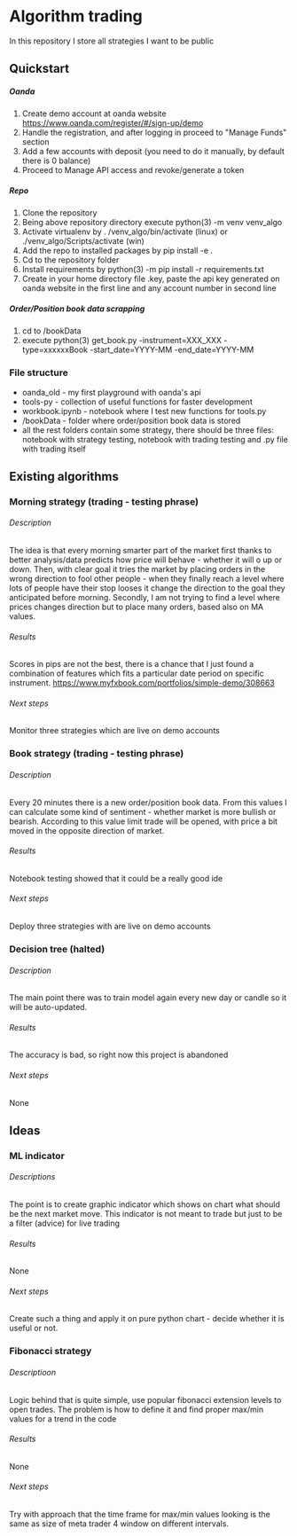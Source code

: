 
# Algorithm trading

In this repository I store all strategies I want to be public

## Quickstart

##### Oanda
1) Create demo account at oanda website https://www.oanda.com/register/#/sign-up/demo
2) Handle the registration, and after logging in proceed to "Manage Funds" section
3) Add a few accounts with deposit (you need to do it manually, by default there is 0 balance)
4) Proceed to Manage API access and revoke/generate a token

##### Repo
1) Clone the repository
2) Being above repository directory execute python(3) -m venv venv_algo
3) Activate virtualenv by . /venv_algo/bin/activate (linux) or ./venv_algo/Scripts/activate (win)
4) Add the repo to installed packages by pip install -e .
5) Cd to the repository folder
6) Install requirements by python(3) -m pip install -r requirements.txt
7) Create in your home directory file .key, 
paste the api key generated on oanda website in the first line and
any account number in second line

##### Order/Position book data scrapping
1) cd to /bookData
2) execute python(3) get_book.py -instrument=XXX_XXX -type=xxxxxxBook -start_date=YYYY-MM -end_date=YYYY-MM


### File structure

- oanda_old - my first playground with oanda's api
- tools-py - collection of useful functions for faster development
- workbook.ipynb - notebook where I test new functions for tools.py
- /bookData - folder where order/position book data is stored
- all the rest folders contain some strategy, there should be three 
 files: notebook with strategy testing, notebook with trading testing
 and .py file with trading itself

## Existing algorithms


### Morning strategy (trading - testing phrase)

###### Description
The idea is that every morning smarter part of the market first thanks to
better analysis/data predicts how price will behave - whether it will o up or down.
Then, with clear goal it tries the market by placing orders in the wrong direction 
to fool other people - when they finally reach a level where lots of people have their 
stop looses it change the direction to the goal they anticipated before morning.
Secondly, I am not trying to find a level where prices changes direction but
to place many orders, based also on MA values.
###### Results
Scores in pips are not the best, there is a chance that I just found
a combination of features which fits a particular date period on specific instrument.
https://www.myfxbook.com/portfolios/simple-demo/308663
###### Next steps
Monitor three strategies which are live on demo accounts

### Book strategy (trading - testing phrase)

###### Description
Every 20 minutes there is a new order/position book data. From this values I can calculate
some kind of sentiment - whether market is more bullish or bearish. According to this value
limit trade will be opened, with price a bit moved in the opposite direction of market.
###### Results
Notebook testing showed that it could be a really good ide
###### Next steps
Deploy three strategies with are live on demo accounts


### Decision tree (halted)

###### Description
The main point there was to train model again every new day or candle
so it will be auto-updated.
###### Results 
The accuracy is bad, so right now this project is abandoned
###### Next steps
None

## Ideas

### ML indicator

###### Descriptions
The point is to create graphic indicator which shows on chart what should be the next market move.
This indicator is not meant to trade but just to be a filter (advice) for live trading
###### Results
None
###### Next steps
Create such a thing and apply it on pure python chart - decide whether it is useful or not.


### Fibonacci strategy

###### Descriptioon
Logic behind that is quite simple, use popular fibonacci extension levels to
open trades. The problem is how to define it and find proper max/min values for
a trend in the code
###### Results
None
###### Next steps
Try with approach that the time frame for max/min values looking is the same
as size of meta trader 4 window on different intervals.